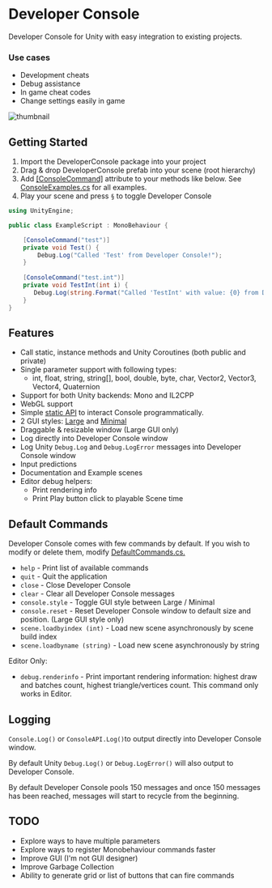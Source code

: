 # Developer Console

Developer Console for Unity with easy integration to existing projects.

### Use cases 
- Development cheats
- Debug assistance
- In game cheat codes
- Change settings easily in game

![thumbnail](https://github.com/anarkila/DeveloperConsole/blob/main/Images/large.png)

## Getting Started
1. Import the DeveloperConsole package into your project
2. Drag & drop DeveloperConsole prefab into your scene (root hierarchy)
3. Add [[ConsoleCommand]](https://github.com/anarkila/DeveloperConsole/blob/main/Console/Assets/DeveloperConsole/Scripts/ConsoleCommand.cs) attribute to your methods like below. See [ConsoleExamples.cs](https://github.com/anarkila/DeveloperConsole/blob/main/Console/Assets/DeveloperConsole/Example%20scenes/Example%20scripts/ConsoleExamples.cs) for all examples. 
4. Play your scene and press ``§`` to toggle Developer Console

```C#
using UnityEngine;

public class ExampleScript : MonoBehaviour {

    [ConsoleCommand("test")]
    private void Test() {
        Debug.Log("Called 'Test' from Developer Console!");
    }
    
    [ConsoleCommand("test.int")]
    private void TestInt(int i) {
       Debug.Log(string.Format("Called 'TestInt' with value: {0} from Developer Console!", i));
    }
}
```

## Features

- Call static, instance methods and Unity Coroutines (both public and private)
- Single parameter support with following types:
    - int, float, string, string[], bool, double, byte, char, Vector2, Vector3, Vector4, Quaternion
- Support for both Unity backends: Mono and IL2CPP
- WebGL support
- Simple [static API](https://github.com/anarkila/DeveloperConsole/blob/main/Console/Assets/DeveloperConsole/Scripts/ConsoleAPI.cs) to interact Console programmatically.
- 2 GUI styles: [Large](https://github.com/anarkila/DeveloperConsole/blob/main/Images/large.png) and [Minimal](https://github.com/anarkila/DeveloperConsole/blob/main/Images/minimal.png)
- Draggable & resizable window (Large GUI only)
- Log directly into Developer Console window
- Log Unity ``Debug.Log`` and ``Debug.LogError`` messages into Developer Console window
- Input predictions
- Documentation and Example scenes
- Editor debug helpers:
    - Print rendering info
    - Print Play button click to playable Scene time

## Default Commands
Developer Console comes with few commands by default. If you wish to modify or delete them, modify [DefaultCommands.cs.](https://github.com/anarkila/DeveloperConsole/blob/main/Console/Assets/DeveloperConsole/Scripts/DefaultCommands.cs)

* ``help`` - Print list of available commands
* ``quit`` - Quit the application
* ``close`` - Close Developer Console
* ``clear`` - Clear all Developer Console messages
* ``console.style`` - Toggle GUI style between Large / Minimal
* ``console.reset`` - Reset Developer Console window to default size and position. (Large GUI style only)
* ``scene.loadbyindex (int)`` - Load new scene asynchronously by scene build index
* ``scene.loadbyname (string)`` - Load new scene asynchronously by string

Editor Only:
* ``debug.renderinfo`` - Print important rendering information: highest draw and batches count, highest triangle/vertices count. This command only works in Editor.

## Logging
``Console.Log()`` or ``ConsoleAPI.Log()``to output directly into Developer Console window.

By default Unity ``Debug.Log()`` or ``Debug.LogError()`` will also output to Developer Console.

By default Developer Console pools 150 messages and once 150 messages has been reached, messages will start to recycle from the beginning.

## TODO
- Explore ways to have multiple parameters
- Explore ways to register Monobehaviour commands faster
- Improve GUI (I'm not GUI designer)
- Improve Garbage Collection
- Ability to generate grid or list of buttons that can fire commands